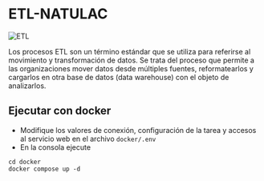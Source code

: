 # ETL-NATULAC

![ETL](https://user-images.githubusercontent.com/37981079/201950732-52098504-9974-4f53-a153-31436ccf444d.jpg)

Los procesos ETL son un término estándar que se utiliza para referirse al movimiento y transformación de datos. Se trata del proceso que permite a las organizaciones mover datos desde múltiples fuentes, reformatearlos y cargarlos en otra base de datos (data warehouse) con el objeto de analizarlos.

## Ejecutar con docker

- Modifique los valores de conexión, configuración de la tarea y accesos al servicio web en el archivo `docker/.env`
- En la consola ejecute

```
cd docker
docker compose up -d
```
